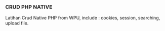 ### CRUD PHP NATIVE
Latihan Crud Native PHP from WPU, include :
cookies, session, searching, upload file.
